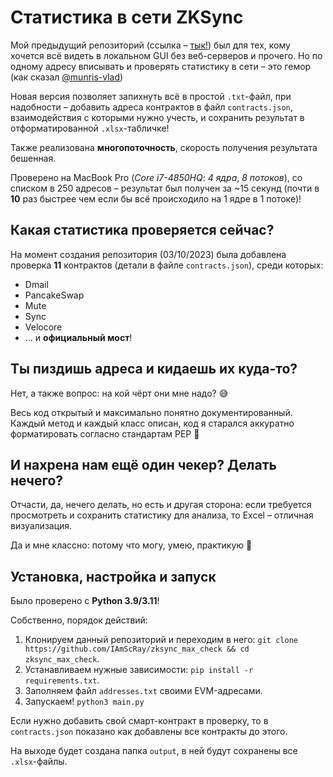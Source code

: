 # Статистика в сети ZKSync
Мой предыдущий репозиторий (ссылка – [тык!](https://github.com/IAmScRay/zksync_checker)) был для тех, кому хочется всё видеть в локальном GUI без веб-серверов и прочего. Но по одному адресу вписывать и проверять статистику в сети – это гемор (как сказал [@munris-vlad](https://github.com/munris-vlad))

Новая версия позволяет запихнуть всё в простой ``.txt``-файл, при надобности – добавить адреса контрактов в файл ``contracts.json``, взаимодействия с которыми нужно учесть, и сохранить результат в отформатированной ``.xlsx``-табличке!

Также реализована **многопоточность**, скорость получения результата бешенная.

Проверено на MacBook Pro (*Core i7-4850HQ*: *4 ядра*, *8 потоков*), со списком в 250 адресов – результат был получен за ~15 секунд (почти в **10** раз быстрее чем если бы всё происходило на 1 ядре в 1 потоке)!

## Какая статистика проверяется сейчас?
На момент создания репозитория (03/10/2023) была добавлена проверка **11** контрактов (детали в файле ``contracts.json``), среди которых:
- Dmail
- PancakeSwap
- Mute
- Sync
- Velocore
- ... и **официальный мост**!

## Ты пиздишь адреса и кидаешь их куда-то?
Нет, а также вопрос: на кой чёрт они мне надо? 😅

Весь код открытый и максимально понятно документированный. Каждый метод и каждый класс описан, код я старался аккуратно форматировать согласно стандартам PEP 💪

## И нахрена нам ещё один чекер? Делать нечего?
Отчасти, да, нечего делать, но есть и другая сторона: если требуется просмотреть и сохранить статистику для анализа, то Excel – отличная визуализация.

Да и мне классно: потому что могу, умею, практикую 🚀

## Установка, настройка и запуск
Было проверено с **Python 3.9/3.11**!

Собственно, порядок действий:
1. Клонируем данный репозиторий и переходим в него: ``git clone https://github.com/IAmScRay/zksync_max_check && cd zksync_max_check``.
2. Устанавливаем нужные зависимости: ``pip install -r requirements.txt``.
3. Заполняем файл ``addresses.txt`` своими EVM-адресами.
4. Запускаем! ``python3 main.py``

Если нужно добавить свой смарт-контракт в проверку, то в ``contracts.json`` показано как добавлены все контракты до этого.

На выходе будет создана папка ``output``, в ней будут сохранены все ``.xlsx``-файлы.
